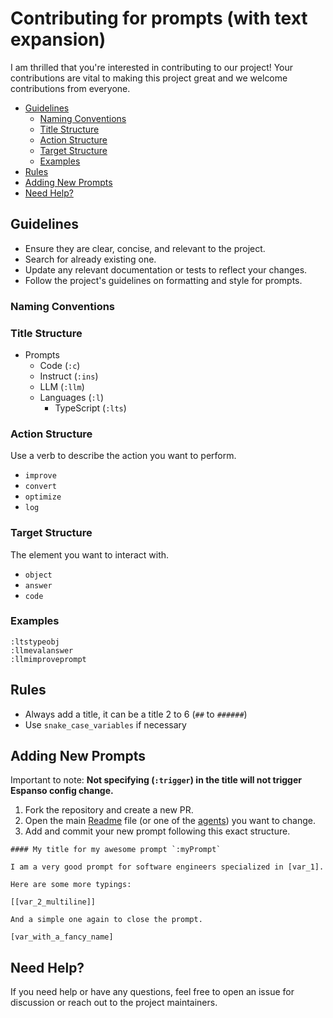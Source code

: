 # Contributing for prompts (with text expansion)

I am thrilled that you're interested in contributing to our project! Your contributions are vital to making this project great and we welcome contributions from everyone.

- [Guidelines](#guidelines)
  - [Naming Conventions](#naming-conventions)
  - [Title Structure](#title-structure)
  - [Action Structure](#action-structure)
  - [Target Structure](#target-structure)
  - [Examples](#examples)
- [Rules](#rules)
- [Adding New Prompts](#adding-new-prompts)
- [Need Help?](#need-help)

## Guidelines

- Ensure they are clear, concise, and relevant to the project.
- Search for already existing one.
- Update any relevant documentation or tests to reflect your changes.
- Follow the project's guidelines on formatting and style for prompts.

### Naming Conventions

### Title Structure

- Prompts
  - Code (`:c`)
  - Instruct (`:ins`)
  - LLM (`:llm`)
  - Languages (`:l`)
    - TypeScript (`:lts`)

### Action Structure

Use a verb to describe the action you want to perform.

- `improve`
- `convert`
- `optimize`
- `log`

### Target Structure

The element you want to interact with.

- `object`
- `answer`
- `code`

### Examples

```text
:ltstypeobj
:llmevalanswer
:llmimproveprompt
```

## Rules

- Always add a title, it can be a title 2 to 6 (`##` to `######`)
- Use `snake_case_variables` if necessary

## Adding New Prompts

Important to note: **Not specifying (`:trigger`) in the title will not trigger Espanso config change.**

1. Fork the repository and create a new PR.
2. Open the main [Readme](./README.md) file (or one of the [agents](./agents/)) you want to change.
3. Add and commit your new prompt following this exact structure.

```text
#### My title for my awesome prompt `:myPrompt`

I am a very good prompt for software engineers specialized in [var_1].

Here are some more typings:

[[var_2_multiline]]

And a simple one again to close the prompt.

[var_with_a_fancy_name]
```

## Need Help?

If you need help or have any questions, feel free to open an issue for discussion or reach out to the project maintainers.
